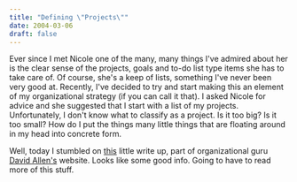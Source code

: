 ```yaml
---
title: "Defining \"Projects\""
date: 2004-03-06
draft: false
---
```

Ever since I met Nicole one of the many, many things I've admired about her is the clear sense of the projects, goals and to-do list type items she has to take care of. Of course, she's a keep of lists, something I've never been very good at. Recently, I've decided to try and start making this an element of my organizational strategy (if you can call it that). I asked Nicole for advice and she suggested that I start with a list of my projects. Unfortunately, I don't know what to classify as a project. Is it too big? Is it too small? How do I put the things many little things that are floating around in my head into concrete form. 

Well, today I stumbled on [this](https://web.archive.org/web/20040403125935/http://www.davidco.com/tips_tools/tip46.html) little write up, part of organizational guru [David Allen's](https://web.archive.org/web/20040403125935/http://www.davidco.com/) website. Looks like some good info. Going to have to read more of this stuff.
